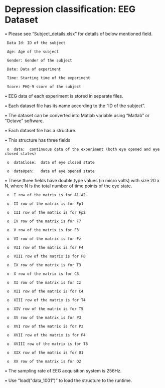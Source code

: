 # Depression classification: EEG Dataset
•	Please see “Subject_details.xlsx” for details of below mentioned field.

     Data Id: ID of the subject

     Age: Age of the subject

     Gender: Gender of the subject

     Date: Data of experiment

     Time: Starting time of the experiment

     Score: PHQ-9 score of the subject

•	EEG data of each experiment is stored in separate files.

•	Each dataset file has its name according to the “ID of the subject”.

•	The dataset can be converted into Matlab variable using “Matlab” or “Octave” software.

•	Each dataset file has a structure.

•	This structure has three fields

     o	data:  continuous data of the experiment (both eye opened and eye closed states)

     o	dataClose:  data of eye closed state

     o	dataOpen: 	data of eye opened state

•	These three fields have double type values (in micro volts) with size 20 x N, where N is the total number of time points of the eye state.

     o	I row of the matrix is for A1-A2.

     o	II row of the matrix is for Fp1

     o	III row of the matrix is for Fp2

     o	IV row of the matrix is for F7

     o	V row of the matrix is for F3

     o	VI row of the matrix is for Fz

     o	VII row of the matrix is for F4

     o	VIII row of the matrix is for F8

     o	IX row of the matrix is for T3

     o	X row of the matrix is for C3

     o	XI row of the matrix is for Cz

     o	XII row of the matrix is for C4

     o	XIII row of the matrix is for T4

     o	XIV row of the matrix is for T5

     o	XV row of the matrix is for P3

     o	XVI row of the matrix is for Pz

     o	XVII row of the matrix is for P4

     o	XVIII row of the matrix is for T6

     o	XIX row of the matrix is for O1

     o	XX row of the matrix is for O2

•	The sampling rate of EEG acquisition system is 256Hz.

•	Use “load("data_1001")” to load the structure to the runtime.

